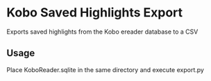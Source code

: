 # Kobo Saved Highlights Export
Exports saved highlights from the Kobo ereader database to a CSV

## Usage
Place KoboReader.sqlite in the same directory and execute export.py
